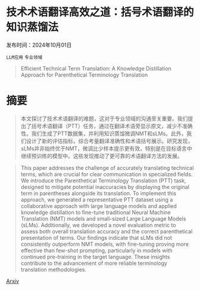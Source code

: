 # 技术术语翻译高效之道：括号术语翻译的知识蒸馏法

发布时间：2024年10月01日

`LLM应用` `专业领域`

> Efficient Technical Term Translation: A Knowledge Distillation Approach for Parenthetical Terminology Translation

# 摘要

> 本文探讨了技术术语翻译的难题，这对于专业领域的沟通至关重要。我们提出了括号术语翻译（PTT）任务，通过在翻译术语旁显示原文，减少不准确性。我们生成了PTT数据集，并利用知识蒸馏微调NMT和sLMs。此外，我们设计了新的评估指标，综合考量翻译准确性和术语括号展示。研究发现，sLMs并非始终优于NMT，微调比少样本提示更有效，特别是在目标语言中继续预训练的模型中。这些发现推动了更可靠的术语翻译方法的发展。

> This paper addresses the challenge of accurately translating technical terms, which are crucial for clear communication in specialized fields. We introduce the Parenthetical Terminology Translation (PTT) task, designed to mitigate potential inaccuracies by displaying the original term in parentheses alongside its translation. To implement this approach, we generated a representative PTT dataset using a collaborative approach with large language models and applied knowledge distillation to fine-tune traditional Neural Machine Translation (NMT) models and small-sized Large Language Models (sLMs). Additionally, we developed a novel evaluation metric to assess both overall translation accuracy and the correct parenthetical presentation of terms. Our findings indicate that sLMs did not consistently outperform NMT models, with fine-tuning proving more effective than few-shot prompting, particularly in models with continued pre-training in the target language. These insights contribute to the advancement of more reliable terminology translation methodologies.

[Arxiv](https://arxiv.org/abs/2410.00683)
